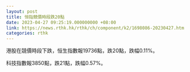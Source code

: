 ```yaml
---
layout: post
title: 恒指競價時段跌20點
date: 2023-04-27 09:25:19.000000000 +08:00
link: https://news.rthk.hk/rthk/ch/component/k2/1698086-20230427.htm
categories: rthk
---
```


港股在競價時段下跌，恒生指數報19736點，跌20點，跌幅0.11%。

科技指數報3850點，跌21點，跌幅0.57%。
